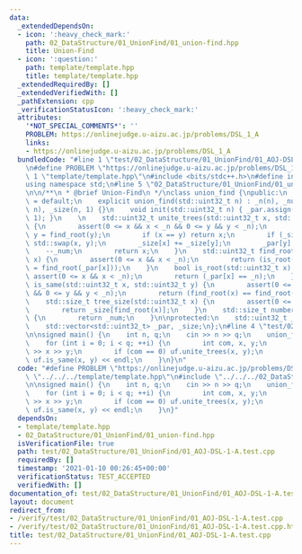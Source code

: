 ```yaml
---
data:
  _extendedDependsOn:
  - icon: ':heavy_check_mark:'
    path: 02_DataStructure/01_UnionFind/01_union-find.hpp
    title: Union-Find
  - icon: ':question:'
    path: template/template.hpp
    title: template/template.hpp
  _extendedRequiredBy: []
  _extendedVerifiedWith: []
  _pathExtension: cpp
  _verificationStatusIcon: ':heavy_check_mark:'
  attributes:
    '*NOT_SPECIAL_COMMENTS*': ''
    PROBLEM: https://onlinejudge.u-aizu.ac.jp/problems/DSL_1_A
    links:
    - https://onlinejudge.u-aizu.ac.jp/problems/DSL_1_A
  bundledCode: "#line 1 \"test/02_DataStructure/01_UnionFind/01_AOJ-DSL-1-A.test.cpp\"\
    \n#define PROBLEM \"https://onlinejudge.u-aizu.ac.jp/problems/DSL_1_A\"\n#line\
    \ 1 \"template/template.hpp\"\n#include <bits/stdc++.h>\n#define int int64_t\n\
    using namespace std;\n#line 5 \"02_DataStructure/01_UnionFind/01_union-find.hpp\"\
    \n\n/**\n * @brief Union-Find\n */\nclass union_find {\npublic:\n    union_find()\
    \ = default;\n    explicit union_find(std::uint32_t n) : _n(n), _num(n), _par(n,\
    \ n), _size(n, 1) {}\n    void init(std::uint32_t n) { _par.assign(n, n); _size.assign(n,\
    \ 1); }\n    \n    std::uint32_t unite_trees(std::uint32_t x, std::uint32_t y)\
    \ {\n        assert(0 <= x && x < _n && 0 <= y && y < _n);\n        x = find_root(x);\
    \ y = find_root(y);\n        if (x == y) return x;\n        if (_size[x] < _size[y])\
    \ std::swap(x, y);\n        _size[x] += _size[y];\n        _par[y] = x;\n    \
    \    --_num;\n        return x;\n    }\n    std::uint32_t find_root(std::uint32_t\
    \ x) {\n        assert(0 <= x && x < _n);\n        return (is_root(x) ? x : _par[x]\
    \ = find_root(_par[x]));\n    }\n    bool is_root(std::uint32_t x) {\n       \
    \ assert(0 <= x && x < _n);\n        return (_par[x] == _n);\n    }\n    bool\
    \ is_same(std::uint32_t x, std::uint32_t y) {\n        assert(0 <= x && x < _n\
    \ && 0 <= y && y < _n);\n        return (find_root(x) == find_root(y));\n    }\n\
    \    std::size_t tree_size(std::uint32_t x) {\n        assert(0 <= x && x < _n);\n\
    \        return _size[find_root(x)];\n    }\n    std::size_t number_of_trees()\
    \ {\n        return _num;\n    }\n\nprotected:\n    std::uint32_t _n, _num;\n\
    \    std::vector<std::uint32_t> _par, _size;\n};\n#line 4 \"test/02_DataStructure/01_UnionFind/01_AOJ-DSL-1-A.test.cpp\"\
    \n\nsigned main() {\n    int n, q;\n    cin >> n >> q;\n    union_find uf(n);\n\
    \    for (int i = 0; i < q; ++i) {\n        int com, x, y;\n        cin >> com\
    \ >> x >> y;\n        if (com == 0) uf.unite_trees(x, y);\n        else cout <<\
    \ uf.is_same(x, y) << endl;\n    }\n}\n"
  code: "#define PROBLEM \"https://onlinejudge.u-aizu.ac.jp/problems/DSL_1_A\"\n#include\
    \ \"../../../template/template.hpp\"\n#include \"../../../02_DataStructure/01_UnionFind/01_union-find.hpp\"\
    \n\nsigned main() {\n    int n, q;\n    cin >> n >> q;\n    union_find uf(n);\n\
    \    for (int i = 0; i < q; ++i) {\n        int com, x, y;\n        cin >> com\
    \ >> x >> y;\n        if (com == 0) uf.unite_trees(x, y);\n        else cout <<\
    \ uf.is_same(x, y) << endl;\n    }\n}"
  dependsOn:
  - template/template.hpp
  - 02_DataStructure/01_UnionFind/01_union-find.hpp
  isVerificationFile: true
  path: test/02_DataStructure/01_UnionFind/01_AOJ-DSL-1-A.test.cpp
  requiredBy: []
  timestamp: '2021-01-10 00:26:45+00:00'
  verificationStatus: TEST_ACCEPTED
  verifiedWith: []
documentation_of: test/02_DataStructure/01_UnionFind/01_AOJ-DSL-1-A.test.cpp
layout: document
redirect_from:
- /verify/test/02_DataStructure/01_UnionFind/01_AOJ-DSL-1-A.test.cpp
- /verify/test/02_DataStructure/01_UnionFind/01_AOJ-DSL-1-A.test.cpp.html
title: test/02_DataStructure/01_UnionFind/01_AOJ-DSL-1-A.test.cpp
---
```

